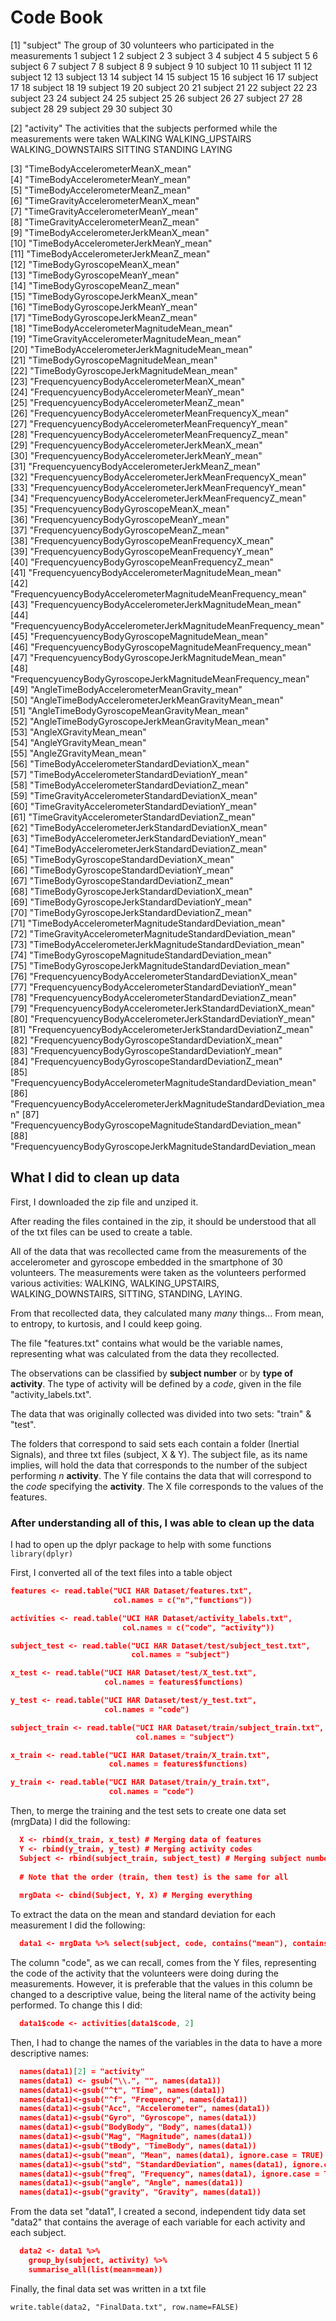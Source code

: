 # Code Book 

[1] "subject"
  The group of 30 volunteers who participated in the measurements
                  1    subject 1
                  2    subject 2
                  3    subject 3
                  4    subject 4
                  5    subject 5
                  6    subject 6
                  7    subject 7
                  8    subject 8
                  9    subject 9
                  10  subject 10
                  11  subject 11
                  12  subject 12
                  13  subject 13
                  14  subject 14
                  15  subject 15
                  16  subject 16
                  17  subject 17
                  18  subject 18
                  19  subject 19
                  20  subject 20
                  21  subject 21
                  22  subject 22
                  23  subject 23
                  24  subject 24
                  25  subject 25
                  26  subject 26
                  27  subject 27
                  28  subject 28
                  29  subject 29
                  30  subject 30
                  
[2] "activity"
  The activities that the subjects performed while the measurements were taken
                  WALKING
                  WALKING_UPSTAIRS
                  WALKING_DOWNSTAIRS
                  SITTING
                  STANDING
                  LAYING
                  
[3] "TimeBodyAccelerometerMeanX_mean"                                   
[4] "TimeBodyAccelerometerMeanY_mean"                                   
[5] "TimeBodyAccelerometerMeanZ_mean"                                   
[6] "TimeGravityAccelerometerMeanX_mean"                                
[7] "TimeGravityAccelerometerMeanY_mean"                                
[8] "TimeGravityAccelerometerMeanZ_mean"                                
[9] "TimeBodyAccelerometerJerkMeanX_mean"                               
[10] "TimeBodyAccelerometerJerkMeanY_mean"                               
[11] "TimeBodyAccelerometerJerkMeanZ_mean"                               
[12] "TimeBodyGyroscopeMeanX_mean"                                       
[13] "TimeBodyGyroscopeMeanY_mean"                                       
[14] "TimeBodyGyroscopeMeanZ_mean"                                       
[15] "TimeBodyGyroscopeJerkMeanX_mean"                                   
[16] "TimeBodyGyroscopeJerkMeanY_mean"                                   
[17] "TimeBodyGyroscopeJerkMeanZ_mean"                                   
[18] "TimeBodyAccelerometerMagnitudeMean_mean"                           
[19] "TimeGravityAccelerometerMagnitudeMean_mean"                        
[20] "TimeBodyAccelerometerJerkMagnitudeMean_mean"                       
[21] "TimeBodyGyroscopeMagnitudeMean_mean"                               
[22] "TimeBodyGyroscopeJerkMagnitudeMean_mean"                           
[23] "FrequencyuencyBodyAccelerometerMeanX_mean"                         
[24] "FrequencyuencyBodyAccelerometerMeanY_mean"                         
[25] "FrequencyuencyBodyAccelerometerMeanZ_mean"                         
[26] "FrequencyuencyBodyAccelerometerMeanFrequencyX_mean"                
[27] "FrequencyuencyBodyAccelerometerMeanFrequencyY_mean"                
[28] "FrequencyuencyBodyAccelerometerMeanFrequencyZ_mean"                
[29] "FrequencyuencyBodyAccelerometerJerkMeanX_mean"                     
[30] "FrequencyuencyBodyAccelerometerJerkMeanY_mean"                     
[31] "FrequencyuencyBodyAccelerometerJerkMeanZ_mean"                     
[32] "FrequencyuencyBodyAccelerometerJerkMeanFrequencyX_mean"            
[33] "FrequencyuencyBodyAccelerometerJerkMeanFrequencyY_mean"            
[34] "FrequencyuencyBodyAccelerometerJerkMeanFrequencyZ_mean"            
[35] "FrequencyuencyBodyGyroscopeMeanX_mean"                             
[36] "FrequencyuencyBodyGyroscopeMeanY_mean"                             
[37] "FrequencyuencyBodyGyroscopeMeanZ_mean"                             
[38] "FrequencyuencyBodyGyroscopeMeanFrequencyX_mean"                    
[39] "FrequencyuencyBodyGyroscopeMeanFrequencyY_mean"                    
[40] "FrequencyuencyBodyGyroscopeMeanFrequencyZ_mean"                    
[41] "FrequencyuencyBodyAccelerometerMagnitudeMean_mean"                 
[42] "FrequencyuencyBodyAccelerometerMagnitudeMeanFrequency_mean"        
[43] "FrequencyuencyBodyAccelerometerJerkMagnitudeMean_mean"             
[44] "FrequencyuencyBodyAccelerometerJerkMagnitudeMeanFrequency_mean"    
[45] "FrequencyuencyBodyGyroscopeMagnitudeMean_mean"                     
[46] "FrequencyuencyBodyGyroscopeMagnitudeMeanFrequency_mean"            
[47] "FrequencyuencyBodyGyroscopeJerkMagnitudeMean_mean"                 
[48] "FrequencyuencyBodyGyroscopeJerkMagnitudeMeanFrequency_mean"        
[49] "AngleTimeBodyAccelerometerMeanGravity_mean"                        
[50] "AngleTimeBodyAccelerometerJerkMeanGravityMean_mean"                
[51] "AngleTimeBodyGyroscopeMeanGravityMean_mean"                        
[52] "AngleTimeBodyGyroscopeJerkMeanGravityMean_mean"                    
[53] "AngleXGravityMean_mean"                                            
[54] "AngleYGravityMean_mean"                                            
[55] "AngleZGravityMean_mean"                                            
[56] "TimeBodyAccelerometerStandardDeviationX_mean"                      
[57] "TimeBodyAccelerometerStandardDeviationY_mean"                      
[58] "TimeBodyAccelerometerStandardDeviationZ_mean"                      
[59] "TimeGravityAccelerometerStandardDeviationX_mean"                   
[60] "TimeGravityAccelerometerStandardDeviationY_mean"                   
[61] "TimeGravityAccelerometerStandardDeviationZ_mean"                   
[62] "TimeBodyAccelerometerJerkStandardDeviationX_mean"                  
[63] "TimeBodyAccelerometerJerkStandardDeviationY_mean"                  
[64] "TimeBodyAccelerometerJerkStandardDeviationZ_mean"                  
[65] "TimeBodyGyroscopeStandardDeviationX_mean"                          
[66] "TimeBodyGyroscopeStandardDeviationY_mean"                          
[67] "TimeBodyGyroscopeStandardDeviationZ_mean"                          
[68] "TimeBodyGyroscopeJerkStandardDeviationX_mean"                      
[69] "TimeBodyGyroscopeJerkStandardDeviationY_mean"                      
[70] "TimeBodyGyroscopeJerkStandardDeviationZ_mean"                      
[71] "TimeBodyAccelerometerMagnitudeStandardDeviation_mean"              
[72] "TimeGravityAccelerometerMagnitudeStandardDeviation_mean"           
[73] "TimeBodyAccelerometerJerkMagnitudeStandardDeviation_mean"          
[74] "TimeBodyGyroscopeMagnitudeStandardDeviation_mean"                  
[75] "TimeBodyGyroscopeJerkMagnitudeStandardDeviation_mean"              
[76] "FrequencyuencyBodyAccelerometerStandardDeviationX_mean"            
[77] "FrequencyuencyBodyAccelerometerStandardDeviationY_mean"            
[78] "FrequencyuencyBodyAccelerometerStandardDeviationZ_mean"            
[79] "FrequencyuencyBodyAccelerometerJerkStandardDeviationX_mean"        
[80] "FrequencyuencyBodyAccelerometerJerkStandardDeviationY_mean"        
[81] "FrequencyuencyBodyAccelerometerJerkStandardDeviationZ_mean"        
[82] "FrequencyuencyBodyGyroscopeStandardDeviationX_mean"                
[83] "FrequencyuencyBodyGyroscopeStandardDeviationY_mean"                
[84] "FrequencyuencyBodyGyroscopeStandardDeviationZ_mean"                
[85] "FrequencyuencyBodyAccelerometerMagnitudeStandardDeviation_mean"    
[86] "FrequencyuencyBodyAccelerometerJerkMagnitudeStandardDeviation_mean"
[87] "FrequencyuencyBodyGyroscopeMagnitudeStandardDeviation_mean"        
[88] "FrequencyuencyBodyGyroscopeJerkMagnitudeStandardDeviation_mean


## What I did to clean up data

First, I downloaded the zip file and unziped it.

After reading the files contained in the zip, it should be understood that all of the txt files can be used to create a table.

All of the data that was recollected came from the measurements of the accelerometer and gyroscope embedded in the smartphone of 30 volunteers. The measurements were taken as the volunteers performed various activities: WALKING, WALKING_UPSTAIRS, WALKING_DOWNSTAIRS, SITTING, STANDING, LAYING.

From that recollected data, they calculated many *many* things... From mean, to entropy, to kurtosis, and I could keep going. 

The file "features.txt" contains what would be the variable names, representing what was calculated from the data they recollected. 

The observations can be classified by **subject number** or by **type of activity**. The type of activity will be defined by a *code*, given in the file "activity_labels.txt". 

The data that was originally collected was divided into two sets: "train" & "test".

The folders that correspond to said sets each contain a folder (Inertial Signals), and three txt files (subject, X & Y). The subject file, as its name implies, will hold the data that corresponds to the number of the subject performing *n* **activity**. The Y file contains the data that will correspond to the *code* specifying the **activity**. The X file corresponds to the values of the features.

### After understanding all of this, I was able to clean up the data

I had to open up the dplyr package to help with some functions
`library(dplyr)`

First, I converted all of the text files into a table object 
```json
features <- read.table("UCI HAR Dataset/features.txt", 
                       col.names = c("n","functions"))

activities <- read.table("UCI HAR Dataset/activity_labels.txt", 
                         col.names = c("code", "activity"))

subject_test <- read.table("UCI HAR Dataset/test/subject_test.txt", 
                           col.names = "subject")

x_test <- read.table("UCI HAR Dataset/test/X_test.txt", 
                     col.names = features$functions)

y_test <- read.table("UCI HAR Dataset/test/y_test.txt", 
                     col.names = "code")

subject_train <- read.table("UCI HAR Dataset/train/subject_train.txt", 
                            col.names = "subject")

x_train <- read.table("UCI HAR Dataset/train/X_train.txt", 
                      col.names = features$functions)

y_train <- read.table("UCI HAR Dataset/train/y_train.txt", 
                      col.names = "code")
```

Then, to merge the training and the test sets to create one data set (mrgData) I did the following:
```json
  X <- rbind(x_train, x_test) # Merging data of features
  Y <- rbind(y_train, y_test) # Merging activity codes
  Subject <- rbind(subject_train, subject_test) # Merging subject numbers
  
  # Note that the order (train, then test) is the same for all 
  
  mrgData <- cbind(Subject, Y, X) # Merging everything
```

To extract the data on the mean and standard deviation for each measurement I did the following:
```json
  data1 <- mrgData %>% select(subject, code, contains("mean"), contains("std"))
```

The column "code", as we can recall, comes from the Y files, representing the code of the activity that the volunteers were doing during the measurements. However, it is preferable that the values in this column be changed to a descriptive value, being the literal name of the activity being performed. To change this I did:
```json
  data1$code <- activities[data1$code, 2]
```

Then, I had to change the names of the variables in the data to have a more descriptive names:
```json
  names(data1)[2] = "activity"
  names(data1) <- gsub("\\.", "", names(data1))
  names(data1)<-gsub("^t", "Time", names(data1))
  names(data1)<-gsub("^f", "Frequency", names(data1))
  names(data1)<-gsub("Acc", "Accelerometer", names(data1))
  names(data1)<-gsub("Gyro", "Gyroscope", names(data1))
  names(data1)<-gsub("BodyBody", "Body", names(data1))
  names(data1)<-gsub("Mag", "Magnitude", names(data1))
  names(data1)<-gsub("tBody", "TimeBody", names(data1))
  names(data1)<-gsub("mean", "Mean", names(data1), ignore.case = TRUE)
  names(data1)<-gsub("std", "StandardDeviation", names(data1), ignore.case = TRUE)
  names(data1)<-gsub("freq", "Frequency", names(data1), ignore.case = TRUE)
  names(data1)<-gsub("angle", "Angle", names(data1))
  names(data1)<-gsub("gravity", "Gravity", names(data1))
```

From the data set "data1", I created a second, independent tidy data set "data2" that contains the average of each variable for each activity and each subject.
```json
  data2 <- data1 %>%
    group_by(subject, activity) %>%
    summarise_all(list(mean=mean))
```

Finally, the final data set was written in a txt file
```
write.table(data2, "FinalData.txt", row.name=FALSE)
```
                  



  



